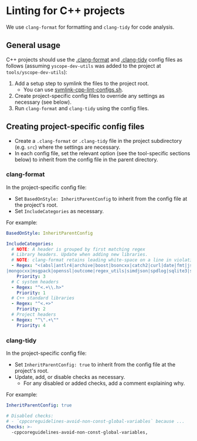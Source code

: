 # Linting for C++ projects

We use `clang-format` for formatting and `clang-tidy` for code analysis.

## General usage

C++ projects should use the [.clang-format] and [.clang-tidy] config files as follows (assuming
`yscope-dev-utils` was added to the project at `tools/yscope-dev-utils`):

1. Add a setup step to symlink the files to the project root.
   * You can use [symlink-cpp-lint-configs.sh].
2. Create project-specific config files to override any settings as necessary (see below).
3. Run `clang-format` and `clang-tidy` using the config files.

## Creating project-specific config files

* Create a `.clang-format` or `.clang-tidy` file in the project subdirectory (e.g. `src`) where the
  settings are necessary.
* In each config file, set the relevant option (see the tool-specific sections below) to inherit
  from the config file in the parent directory.

### clang-format

In the project-specific config file:

* Set `BasedOnStyle: InheritParentConfig` to inherit from the config file at the project's root.
* Set `IncludeCategories` as necessary.

For example:

```yaml
BasedOnStyle: InheritParentConfig

IncludeCategories:
  # NOTE: A header is grouped by first matching regex
  # Library headers. Update when adding new libraries.
  # NOTE: clang-format retains leading white-space on a line in violation of the YAML spec.
  - Regex: "<(absl|antlr4|archive|boost|bsoncxx|catch2|curl|date|fmt|json|log_surgeon|mariadb\
|mongocxx|msgpack|openssl|outcome|regex_utils|simdjson|spdlog|sqlite3|string_utils|yaml-cpp|zstd)"
    Priority: 3
  # C system headers
  - Regex: "^<.+\\.h>"
    Priority: 1
  # C++ standard libraries
  - Regex: "^<.+>"
    Priority: 2
  # Project headers
  - Regex: "^\".+\""
    Priority: 4
```

### clang-tidy

In the project-specific config file:

* Set `InheritParentConfig: true` to inherit from the config file at the project's root.
* Update, add, or disable checks as necessary.
  * For any disabled or added checks, add a comment explaining why.

For example:

```yaml
InheritParentConfig: true

# Disabled checks:
# - `cppcoreguidelines-avoid-non-const-global-variables` because ...
Checks: >-
  -cppcoreguidelines-avoid-non-const-global-variables,
```

[.clang-format]: ../lint-configs/.clang-format
[.clang-tidy]: ../lint-configs/.clang-tidy
[symlink-cpp-lint-configs.sh]: ../lint-configs/symlink-cpp-lint-configs.sh
